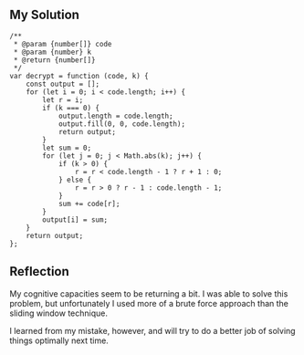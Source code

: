 ## My Solution

```
/**
 * @param {number[]} code
 * @param {number} k
 * @return {number[]}
 */
var decrypt = function (code, k) {
    const output = [];
    for (let i = 0; i < code.length; i++) {
        let r = i;
        if (k === 0) {
            output.length = code.length;
            output.fill(0, 0, code.length);
            return output;
        }
        let sum = 0;
        for (let j = 0; j < Math.abs(k); j++) {
            if (k > 0) {
                r = r < code.length - 1 ? r + 1 : 0;
            } else {
                r = r > 0 ? r - 1 : code.length - 1;
            }
            sum += code[r];
        }
        output[i] = sum;
    }
    return output;
};
```

## Reflection

My cognitive capacities seem to be returning a bit. I was able to solve this problem, but unfortunately I used more of a brute force approach than the sliding window technique.

I learned from my mistake, however, and will try to do a better job of solving things optimally next time.
